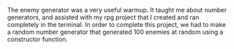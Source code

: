 The enemy generator was a very useful warmup. It taught me about number generators, and assisted with my rpg project that I created and ran completely in the terminal. In order to complete this project, we had to make a random number generator that generated 100 enemies at random using a constructor function.  

